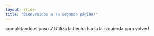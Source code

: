 ```yaml
---
layout: slide
title: "Bienvenidos a la segunda página!"
---
```

completando el paso 7
Utiliza la flecha hacia la izquierda para volver!
